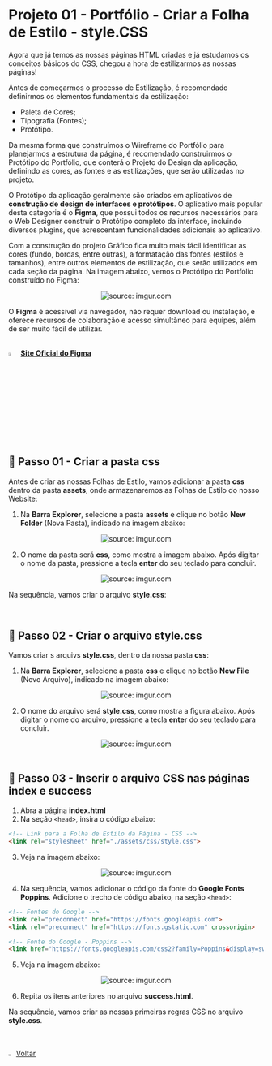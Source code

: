 <h1>Projeto 01 - Portfólio - Criar a Folha de Estilo - style.CSS</h1>



Agora que já temos as nossas páginas HTML criadas e já estudamos os conceitos básicos do CSS, chegou a hora de estilizarmos as nossas páginas!

Antes de começarmos o processo de Estilização, é recomendado definirmos os elementos fundamentais da estilização:

- Paleta de Cores;
- Tipografia (Fontes);
- Protótipo.

Da mesma forma que construímos o Wireframe do Portfólio para planejarmos a estrutura da página, é recomendado construirmos o Protótipo do Portfólio, que conterá o Projeto do Design da aplicação, definindo as cores, as fontes e as estilizações, que serão utilizadas no projeto. 

O Protótipo da aplicação geralmente são criados em aplicativos de **construção de design de interfaces e protótipos**. O aplicativo mais popular desta categoria é o **Figma**, que possui todos os recursos necessários para o Web Designer construir o Protótipo completo da interface, incluindo diversos plugins, que acrescentam funcionalidades adicionais ao aplicativo. 

Com a construção do projeto Gráfico fica muito mais fácil identificar as cores (fundo, bordas, entre outras), a formatação das fontes (estilos e tamanhos), entre outros elementos de estilização, que serão utilizados em cada seção da página. Na imagem abaixo, vemos o Protótipo do Portfólio construído no Figma:

<div align="center"><img src="https://imgur.com/PRnfFTP.png" title="source: imgur.com" /></div>

O **Figma** é acessível via navegador, não requer download ou instalação, e oferece recursos de colaboração e acesso simultâneo para equipes, além de ser muito fácil de utilizar.

<br />

<div align="left"><img src="https://i.imgur.com/vK8ulM5.png" title="source: imgur.com" width="4%"/> <a href="https://www.figma.com" target="_blank"><b>Site Oficial do Figma</b></a></div>

<br />

<h2>👣 Passo 01 - Criar a pasta css</h2>



Antes de criar as nossas Folhas de Estilo, vamos adicionar a pasta **css** dentro da pasta **assets**, onde armazenaremos as Folhas de Estilo do nosso Website:

1. Na **Barra Explorer**, selecione a pasta **assets** e clique no botão **New Folder** (Nova Pasta), indicado na imagem abaixo:

<div align="center"><img src="https://i.imgur.com/jx2dWqp.png" title="source: imgur.com" /></div>

2. O nome da pasta será **css**, como mostra a imagem abaixo. Após digitar o nome da pasta, pressione a tecla **enter** do seu teclado para concluir.

<div align="center"><img src="https://i.imgur.com/OrAUbxd.png" title="source: imgur.com" /></div>

Na sequência, vamos criar o arquivo **style.css**:

<br />

<h2>👣 Passo 02 - Criar o arquivo style.css</h2>



Vamos criar s arquivs **style.css**, dentro da nossa pasta **css**:

1. Na **Barra Explorer**, selecione a pasta **css** e clique no botão **New File** (Novo Arquivo), indicado na imagem abaixo:  

<div align="center"><img src="https://i.imgur.com/HeL1YZ4.png" title="source: imgur.com" /></div>

2. O nome do arquivo será **style.css**, como mostra a figura abaixo. Após digitar o nome do arquivo, pressione a tecla **enter** do seu teclado para concluir. 

<div align="center"><img src="https://i.imgur.com/Leoivo8.png" title="source: imgur.com" /></div>

<br />

<h2>👣 Passo 03 - Inserir o arquivo CSS nas páginas index e success</h2>



1. Abra a página **index.html**
2. Na seção `<head>`, insira o código abaixo:

```html
<!-- Link para a Folha de Estilo da Página - CSS -->
<link rel="stylesheet" href="./assets/css/style.css">
```

3. Veja na imagem abaixo:

<div align="center"><img src="https://i.imgur.com/3tdDPsJ.png" title="source: imgur.com" /></div>

4. Na sequência, vamos adicionar o código da fonte do **Google Fonts Poppins**. Adicione o trecho de código abaixo, na seção `<head>`:

```html
<!-- Fontes do Google -->
<link rel="preconnect" href="https://fonts.googleapis.com">
<link rel="preconnect" href="https://fonts.gstatic.com" crossorigin>

<!-- Fonte do Google - Poppins -->
<link href="https://fonts.googleapis.com/css2?family=Poppins&display=swap" rel="stylesheet">
```

5. Veja na imagem abaixo:

<div align="center"><img src="https://i.imgur.com/lgCvjz2.png" title="source: imgur.com" /></div>

6. Repita os itens anteriores no arquivo **success.html**.

Na sequência, vamos criar as nossas primeiras regras CSS no arquivo **style.css**.

<br />
<br />

<div align="left"><a href="README.md"><img src="https://i.imgur.com/XMgF3gl.png" title="source: imgur.com" width="3%"/>Voltar</a></div>